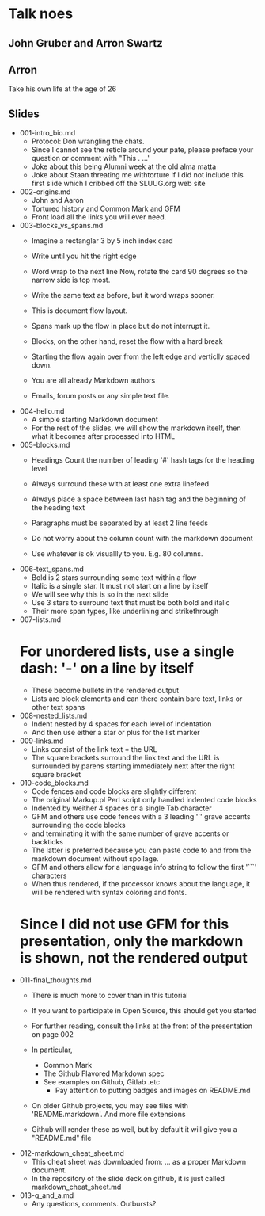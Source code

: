 # Talk noes

## John Gruber and Arron Swartz

## Arron 

Take his own life at the age of 26


## Slides

- 001-intro_bio.md
    * Protocol: Don wrangling the chats.
    * Since I cannot see the reticle around your pate, please preface your question or comment with "This <your first name here>. ...'
    * Joke about this being Alumni week at the old alma matta
    * Joke about Staan threating me withtorture if I did not include this first slide which  I cribbed off the SLUUG.org web site
- 002-origins.md
    * John and Aaron
    * Tortured history and Common Mark and GFM
    * Front load all the links you will ever need.
- 003-blocks_vs_spans.md
    * Imagine a rectanglar 3 by 5 inch index card
    * Write until you hit the right edge
    * Word wrap to the next line
    Now, rotate the card 90 degrees so the narrow side is top most.
    * Write the same text as before, but it word wraps sooner.
    * This is document flow layout.
    * Spans mark up the flow in place but do not interrupt it.
    * Blocks, on the other hand, reset the flow with a hard break
    * Starting the flow again over from the left edge and verticlly spaced down.

    * You are all already Markdown authors
    * Emails, forum posts or any simple text file.
- 004-hello.md
    * A simple starting Markdown document
    * For the rest of the slides, we will show the markdown itself, then what it becomes after processed into HTML
- 005-blocks.md
    * Headings Count the number of leading '#' hash tags for the heading level
    * Always surround these with at least one extra linefeed
    * Always place a space between last hash tag and the beginning of the heading text

    * Paragraphs must be separated by at least 2 line feeds
    * Do not worry about the column count with the markdown document
    * Use whatever is ok visuallly to you. E.g. 80 columns.
- 006-text_spans.md
    * Bold is 2 stars surrounding some text within a flow
    * Italic is a single star. It must not start on a line by itself
    * We will see why this is so in the next slide
    * Use 3 stars to surround text that must be both bold and italic
    * Their more span types, like underlining and strikethrough
- 007-lists.md
  # For unordered lists, use a single dash: '-' on a line by itself
    * These become bullets in the rendered output
    * Lists are block elements and can there contain bare text, links or other text spans
- 008-nested_lists.md
    * Indent nested by 4 spaces for each level of indentation
    * And then use either a star or plus for the list marker
- 009-links.md
    * Links consist of the link text + the URL
    * The square brackets surround the link text and the URL is surrounded by parens starting immediately next after the right square bracket
- 010-code_blocks.md
    * Code fences and code blocks are slightly different
    * The original Markup.pl Perl script only handled indented code blocks
    * Indented by weither 4 spaces or a single Tab character
    * GFM and others use code fences with a 3 leading '`' grave accents surrounding the code blocks
    * and terminating it with the same number of grave accents or backticks
    * The latter is preferred because you can paste code to and from the markdown document without spoilage.
    * GFM and others allow for a language info string to follow the first '```' characters
    * When thus rendered, if the processor knows about the language, it will be rendered with syntax coloring and fonts.
    # Since I did not use GFM for this presentation, only the markdown is shown, not the rendered output
- 011-final_thoughts.md
    * There is much more to cover than in this tutorial
    * If you want to participate in Open Source, this should get you started
    * For further reading, consult the links at the front of the presentation on page 002
    * In particular,
        + Common Mark
        + The Github Flavored Markdown spec
      + See examples on Github, Gitlab .etc
        + Pay attention to putting badges and images on README.md

    * On older Github projects, you may see files with 'README.markdown'. And more file extensions
    * Github will render these as well, but by default it will give you a "README.md" file
- 012-markdown_cheat_sheet.md
    * This cheat sheet was downloaded from: ... as a proper Markdown document.
    * In the repository of the slide deck on github, it is just  called markdown_cheat_sheet.md
- 013-q_and_a.md
    * Any questions, comments. Outbursts?
